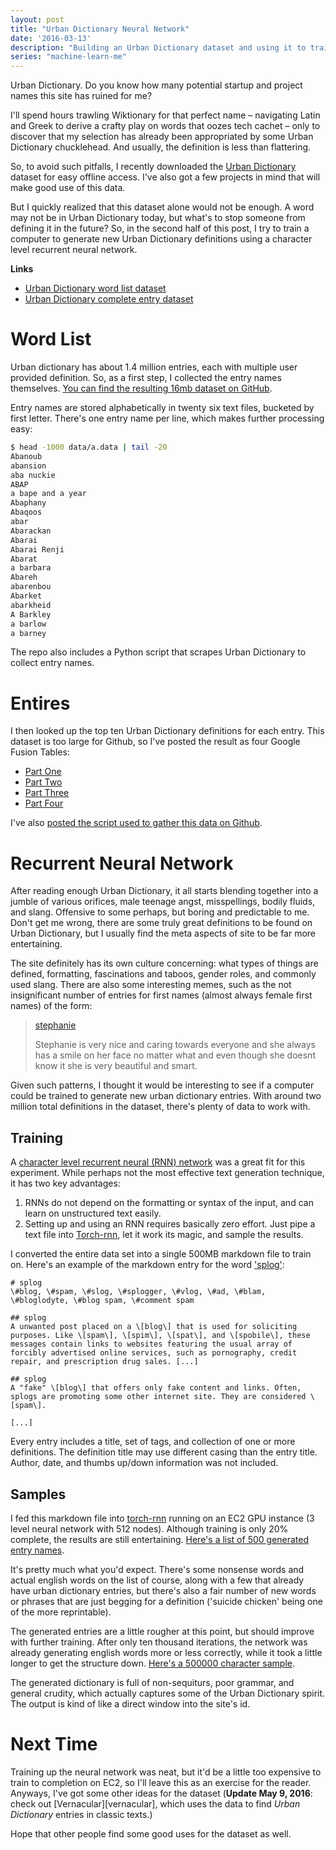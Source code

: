 ```yaml
---
layout: post
title: "Urban Dictionary Neural Network"
date: '2016-03-13'
description: "Building an Urban Dictionary dataset and using it to train our future AI overlords"
series: "machine-learn-me"
---
```


Urban Dictionary. Do you know how many potential startup and project names this site has ruined for me?

I'll spend hours trawling Wiktionary for that perfect name – navigating Latin and Greek to derive a crafty play on words that oozes tech cachet – only to discover that my selection has already been appropriated by some Urban Dictionary chucklehead. And usually, the definition is less than flattering.

So, to avoid such pitfalls, I recently downloaded the [Urban Dictionary](http://urbandictionary.com/) dataset for easy offline access. I've also got a few projects in mind that will make good use of this data.

But I quickly realized that this dataset alone would not be enough. A word may not be in Urban Dictionary today, but what's to stop someone from defining it in the future? So, in the second half of this post, I try to train a computer to generate new Urban Dictionary definitions using a character level recurrent neural network.

**Links**

* [Urban Dictionary word list dataset][word_list]
* [Urban Dictionary complete entry dataset][entry-collector]

# Word List
Urban dictionary has about 1.4 million entries, each with multiple user provided definition. So, as a first step, I collected the entry names themselves. [You can find the resulting 16mb dataset on GitHub][word_list].

Entry names are stored alphabetically in twenty six text files, bucketed by first letter. There's one entry name per line, which makes further processing easy:

```bash
$ head -1000 data/a.data | tail -20
Abanoub
abansion
aba nuckie
ABAP
a bape and a year
Abaphany
Abaqoos
abar
Abarackan
Abarai
Abarai Renji
Abarat
a barbara
Abareh
abarenbou
Abarket
abarkheid
A Barkley
a barlow
a barney
```

The repo also includes a Python script that scrapes Urban Dictionary to collect entry names.

# Entires
I then looked up the top ten Urban Dictionary definitions for each entry. This dataset is too large for Github, so I've posted the result as four Google Fusion Tables:

* [Part One][part1]
* [Part Two][part2]
* [Part Three][part3]
* [Part Four][part4]

I've also [posted the script used to gather this data on Github][entry-collector].


# Recurrent Neural Network
After reading enough Urban Dictionary, it all starts blending together into a jumble of various orifices, male teenage angst, misspellings, bodily fluids, and slang. Offensive to some perhaps, but boring and predictable to me. Don't get me wrong, there are some truly great definitions to be found on Urban Dictionary, but I usually find the meta aspects of site to be far more entertaining.

The site definitely has its own culture concerning: what types of things are defined, formatting, fascinations and taboos, gender roles, and commonly used slang. There are also some interesting memes, such as the not insignificant number of entries for first names (almost always female first names) of the form:

> [stephanie](http://www.urbandictionary.com/define.php?term=stephanie)
>
> Stephanie is very nice and caring towards everyone and she always has a smile on her face no matter what and even though she doesnt know it she is very beautiful and smart.

Given such patterns, I thought it would be interesting to see if a computer could be trained to generate new urban dictionary entries. With around two million total definitions in the dataset, there's plenty of data to work with.

## Training
A [character level recurrent neural (RNN) network](http://karpathy.github.io/2015/05/21/rnn-effectiveness/) was a great fit for this experiment. While perhaps not the most effective text generation technique, it has two key advantages:

1. RNNs do not depend on the formatting or syntax of the input, and can learn on unstructured text easily.
2. Setting up and using an RNN requires basically zero effort. Just pipe a text file into [Torch-rnn][torch-rnn], let it work its magic, and sample the results.

I converted the entire data set into a single 500MB markdown file to train on. Here's an example of the markdown entry for the word ['splog'](http://www.urbandictionary.com/define.php?term=splog):

```
# splog
\#blog, \#spam, \#slog, \#splogger, \#vlog, \#ad, \#blam, \#bloglodyte, \#blog spam, \#comment spam

## splog
A unwanted post placed on a \[blog\] that is used for soliciting purposes. Like \[spam\], \[spim\], \[spat\], and \[spobile\], these messages contain links to websites featuring the usual array of forcibly advertised online services, such as pornography, credit repair, and prescription drug sales. [...]

## splog
A "fake" \[blog\] that offers only fake content and links. Often, splogs are promoting some other internet site. They are considered \[spam\].

[...]
```

Every entry includes a title, set of tags, and collection of one or more definitions. The definition title may use different casing than the entry title. Author, date, and thumbs up/down information was not included.

## Samples
I fed this markdown file into [torch-rnn][] running on an EC2 GPU instance (3 level neural network with 512 nodes). Although training is only 20% complete, the results are still entertaining. [Here's a list of 500 generated entry names](https://gist.github.com/mattbierner/63f17770e7d8cd56caf5).

It's pretty much what you'd expect. There's some nonsense words and actual english words on the list of course, along with a few that already have urban dictionary entries, but there's also a fair number of new words or phrases that are just begging for a definition ('suicide chicken' being one of the more reprintable).

The generated entries are a little rougher at this point, but should improve with further training. After only ten thousand iterations, the network was already generating english words more or less correctly, while it took a little longer to get the structure down. [Here's a 500000 character sample](https://gist.github.com/mattbierner/67d919db125f69ccdf1f).

The generated dictionary is full of non-sequiturs, poor grammar, and general crudity, which actually captures some of the Urban Dictionary spirit. The output is kind of like a direct window into the site's id.


# Next Time
Training up the neural network was neat, but it'd be a little too expensive to train to completion on EC2, so I'll leave this as an exercise for the reader. Anyways, I've got some other ideas for the dataset (**Update May 9, 2016**: check out [Vernacular][vernacular], which uses the data to find *Urban Dictionary* entries in classic texts.)

Hope that other people find some good uses for the dataset as well.



[word_list]: https://github.com/mattbierner/urban-dictionary-word-list
[entry-collector]: https://github.com/mattbierner/urban-dictionary-entry-collector


[part1]: https://www.google.com/fusiontables/DataSource?docid=1icBg7W83c7skjaUnGkQy26nre032_dLlIkekNTsy
[part2]: https://www.google.com/fusiontables/DataSource?docid=1SFfRIi8yWNt0Ah_QtcAa15rJxyoDcKjFKy5u2aBe 
[part3]: https://www.google.com/fusiontables/DataSource?docid=1xrq6sYCbhhEa0xSber_4yo-H8OxWegFXTeGxNvag
[part4]: https://www.google.com/fusiontables/DataSource?docid=1fuGPggoae6_j9wxA7rVJHU30nqtENJyXZLv3XHxp

[torch-rnn]: https://github.com/jcjohnson/torch-rnn

